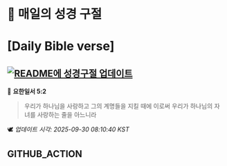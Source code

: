 # 🙏 매일의 성경 구절
# [Daily Bible verse]
## [![README에 성경구절 업데이트](https://github.com/DONGSUKA/first_test/actions/workflows/update-readme-bible.yml/badge.svg)](https://github.com/DONGSUKA/first_test/actions/workflows/update-readme-bible.yml)
<!-- START_BIBLE_VERSE -->
📖 **요한일서 5:2**
> 우리가 하나님을 사랑하고 그의 계명들을 지킬 때에 이로써 우리가 하나님의 자녀를 사랑하는 줄을 아느니라

🕊️ _업데이트 시각: 2025-09-30 08:10:40 KST_
  <!-- END_BIBLE_VERSE -->
## GITHUB_ACTION
